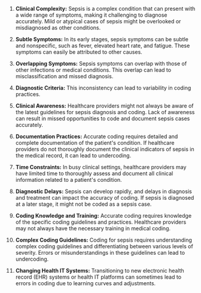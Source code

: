 
1. **Clinical Complexity:** Sepsis is a complex condition that can present with a wide range of symptoms, making it challenging to diagnose accurately. Mild or atypical cases of sepsis might be overlooked or misdiagnosed as other conditions.
    
2. **Subtle Symptoms:** In its early stages, sepsis symptoms can be subtle and nonspecific, such as fever, elevated heart rate, and fatigue. These symptoms can easily be attributed to other causes.
    
3. **Overlapping Symptoms:** Sepsis symptoms can overlap with those of other infections or medical conditions. This overlap can lead to misclassification and missed diagnosis.
    
4. **Diagnostic Criteria:**  This inconsistency can lead to variability in coding practices.
    
5. **Clinical Awareness:** Healthcare providers might not always be aware of the latest guidelines for sepsis diagnosis and coding. Lack of awareness can result in missed opportunities to code and document sepsis cases accurately.
    
6. **Documentation Practices:** Accurate coding requires detailed and complete documentation of the patient's condition. If healthcare providers do not thoroughly document the clinical indicators of sepsis in the medical record, it can lead to undercoding.
    
7. **Time Constraints:** In busy clinical settings, healthcare providers may have limited time to thoroughly assess and document all clinical information related to a patient's condition.
    
8. **Diagnostic Delays:** Sepsis can develop rapidly, and delays in diagnosis and treatment can impact the accuracy of coding. If sepsis is diagnosed at a later stage, it might not be coded as a sepsis case.
    
9. **Coding Knowledge and Training:** Accurate coding requires knowledge of the specific coding guidelines and practices. Healthcare providers may not always have the necessary training in medical coding.
    
10. **Complex Coding Guidelines:** Coding for sepsis requires understanding complex coding guidelines and differentiating between various levels of severity. Errors or misunderstandings in these guidelines can lead to undercoding.
    
11. **Changing Health IT Systems:** Transitioning to new electronic health record (EHR) systems or health IT platforms can sometimes lead to errors in coding due to learning curves and adjustments.